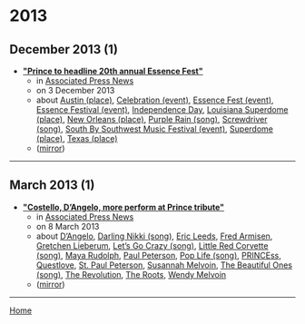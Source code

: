 # 2013

## December 2013 (1)

 - [**"Prince to headline 20th annual Essence Fest"**](https://apnews.com/4d2ee6a810f04caf9f6ad52f34507f4b)
    - in [Associated Press News](../../../publications/a-e/associated-press-news/index.md)
    - on 3 December 2013
    - about [Austin (place)](../../../topics/place/austin/index.md), [Celebration (event)](../../../topics/event/celebration/index.md), [Essence Fest (event)](../../../topics/event/essence-fest/index.md), [Essence Festival (event)](../../../topics/event/essence-festival/index.md), [Independence Day](../../../topics/independence-day/index.md), [Louisiana Superdome (place)](../../../topics/place/louisiana-superdome/index.md), [New Orleans (place)](../../../topics/place/new-orleans/index.md), [Purple Rain (song)](../../../topics/song/purple-rain/index.md), [Screwdriver (song)](../../../topics/song/screwdriver/index.md), [South By Southwest Music Festival (event)](../../../topics/event/south-by-southwest-music-festival/index.md), [Superdome (place)](../../../topics/place/superdome/index.md), [Texas (place)](../../../topics/place/texas/index.md)
    - ([mirror](https://web.archive.org/web/*/https://apnews.com/4d2ee6a810f04caf9f6ad52f34507f4b))

----

## March 2013 (1)

 - [**"Costello, D’Angelo, more perform at Prince tribute"**](https://apnews.com/f78be2e8ad1b4b7ebeb0c45b96f32081)
    - in [Associated Press News](../../../publications/a-e/associated-press-news/index.md)
    - on 8 March 2013
    - about [D’Angelo](../../../topics/d-angelo/index.md), [Darling Nikki (song)](../../../topics/song/darling-nikki/index.md), [Eric Leeds](../../../topics/eric-leeds/index.md), [Fred Armisen](../../../topics/fred-armisen/index.md), [Gretchen Lieberum](../../../topics/gretchen-lieberum/index.md), [Let’s Go Crazy (song)](../../../topics/song/let-s-go-crazy/index.md), [Little Red Corvette (song)](../../../topics/song/little-red-corvette/index.md), [Maya Rudolph](../../../topics/maya-rudolph/index.md), [Paul Peterson](../../../topics/paul-peterson/index.md), [Pop Life (song)](../../../topics/song/pop-life/index.md), [PRINCEss](../../../topics/princess/index.md), [Questlove](../../../topics/questlove/index.md), [St. Paul Peterson](../../../topics/st-paul-peterson/index.md), [Susannah Melvoin](../../../topics/susannah-melvoin/index.md), [The Beautiful Ones (song)](../../../topics/song/the-beautiful-ones/index.md), [The Revolution](../../../topics/the-revolution/index.md), [The Roots](../../../topics/the-roots/index.md), [Wendy Melvoin](../../../topics/wendy-melvoin/index.md)
    - ([mirror](https://web.archive.org/web/*/https://apnews.com/f78be2e8ad1b4b7ebeb0c45b96f32081))

----

[Home](../index.md)
